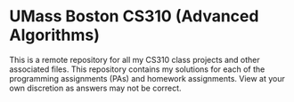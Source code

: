 # UMass Boston CS310 (Advanced Algorithms)
This is a remote repository for all my CS310 class projects and other associated files. This repository contains my solutions for each of the programming assignments (PAs) and homework assignments. View at your own discretion as answers may not be correct.